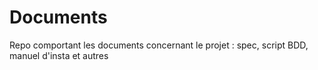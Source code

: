 # Documents
Repo comportant les documents concernant le projet : spec, script BDD, manuel d'insta et autres
